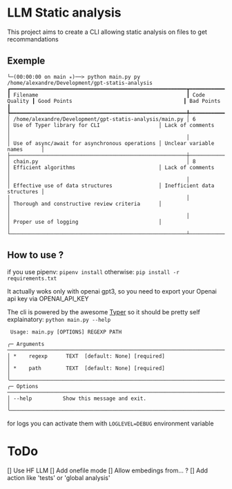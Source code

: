 # LLM Static analysis

This project aims to create a CLI allowing static analysis on files to get recommandations

## Exemple

```
└─(00:00:00 on main ✭)──> python main.py py /home/alexandre/Development/gpt-statis-analysis                                                              
┏━━━━━━━━━━━━━━━━━━━━━━━━━━━━━━━━━━━━━━━━━━━━━━━━━━━━━━━━━┳━━━━━━━━━━━━━━┳━━━━━━━━━━━━━━━━━━━━━━━━━━━━━━━━━━━━━━━━━━━━━━━━┳━━━━━━━━━━━━━━━━━━━━━━━━━━━━━┓
┃ Filename                                                ┃ Code Quality ┃ Good Points                                    ┃ Bad Points                  ┃
┡━━━━━━━━━━━━━━━━━━━━━━━━━━━━━━━━━━━━━━━━━━━━━━━━━━━━━━━━━╇━━━━━━━━━━━━━━╇━━━━━━━━━━━━━━━━━━━━━━━━━━━━━━━━━━━━━━━━━━━━━━━━╇━━━━━━━━━━━━━━━━━━━━━━━━━━━━━┩
│ /home/alexandre/Development/gpt-statis-analysis/main.py │ 6            │ Use of Typer library for CLI                   │ Lack of comments            │
│                                                         │              │ Use of async/await for asynchronous operations │ Unclear variable names      │
├─────────────────────────────────────────────────────────┼──────────────┼────────────────────────────────────────────────┼─────────────────────────────┤
│ chain.py                                                │ 8            │ Efficient algorithms                           │ Lack of comments            │
│                                                         │              │ Effective use of data structures               │ Inefficient data structures │
│                                                         │              │ Thorough and constructive review criteria      │                             │
│                                                         │              │ Proper use of logging                          │                             │
└─────────────────────────────────────────────────────────┴──────────────┴────────────────────────────────────────────────┴─────────────────────────────┘
```

## How to use ?

if you use pipenv: `pipenv install`
otherwise: `pip install -r requirements.txt`

It actually woks only with openai gpt3, so you need to export your Openai api key via OPENAI_API_KEY

The cli is powered by the awesome [Typer](https://typer.tiangolo.com/) so it should be pretty self explainatory: `python main.py --help`
```
 Usage: main.py [OPTIONS] REGEXP PATH                                                                                                                                                                                
                                                                                                                                                                                                                     
╭─ Arguments ───────────────────────────────────────────────────────────────────────────────────────────────────────────────────────────────────────────────────────────────────────────────────────────────────────╮
│ *    regexp      TEXT  [default: None] [required]                                                                                                                                                                 │
│ *    path        TEXT  [default: None] [required]                                                                                                                                                                 │
╰───────────────────────────────────────────────────────────────────────────────────────────────────────────────────────────────────────────────────────────────────────────────────────────────────────────────────╯
╭─ Options ─────────────────────────────────────────────────────────────────────────────────────────────────────────────────────────────────────────────────────────────────────────────────────────────────────────╮
│ --help          Show this message and exit.                                                                                                                                                                       │
╰───────────────────────────────────────────────────────────────────────────────────────────────────────────────────────────────────────────────────────────────────────────────────────────────────────────────────╯
```

for logs you can activate them with `LOGLEVEL=DEBUG` environment variable

# ToDo

[] Use HF LLM
[] Add onefile mode
[] Allow embedings from... ?
[] Add action like 'tests' or 'global analysis'
